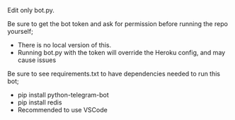 Edit only bot.py. 

Be sure to get the bot token and ask for permission before running the repo yourself; 
* There is no local version of this. 
* Running bot.py with the token will override the Heroku config, and may cause issues

Be sure to see requirements.txt to have dependencies needed to run this bot;
* pip install python-telegram-bot
* pip install redis
* Recommended to use VSCode